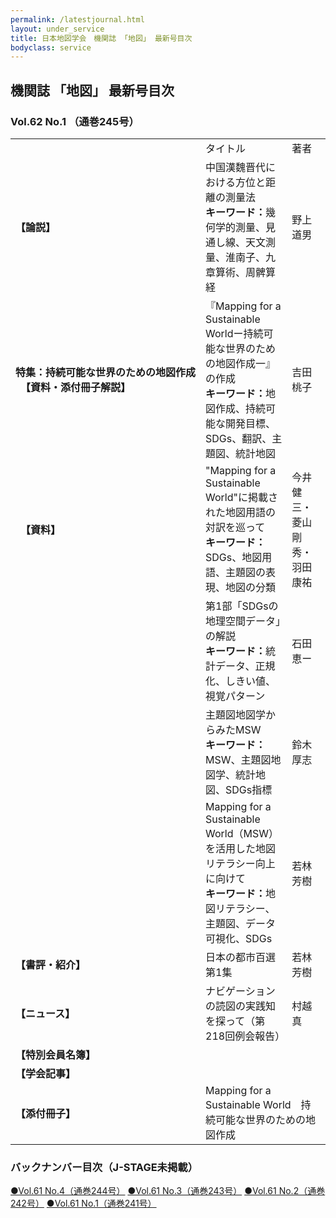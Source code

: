 ```yaml
---
permalink: /latestjournal.html
layout: under_service
title: 日本地図学会　機関誌 「地図」 最新号目次
bodyclass: service
---
```



## 機関誌 「地図」 最新号目次
### Vol.62 No.1 （通巻245号）

<div class="table-responsive">
  <table class="table latestjournal-table">
    <tr>
      <td></td>
      <td class="text-center">タイトル</td>
      <td class="text-center">著者</td>
    </tr>
    <tr class="bg-grey">
      <td><b>【論説】</b></td>
      <td>中国漢魏晋代における方位と距離の測量法<br><b>キーワード：</b>幾何学的測量、見通し線、天文測量、淮南子、九章算術、周髀算経</td>
      <td>野上 道男</td>
    </tr>
    <tr>
      <td style="white-space: nowrap;"><b>特集：持続可能な世界のための地図作成<br>　【資料・添付冊子解説】</b></td>
      <td>『Mapping for a Sustainable Worldー持続可能な世界のための地図作成一』の作成<br><b>キーワード：</b>地図作成、持続可能な開発目標、SDGs、翻訳、主題図、統計地図</td>
      <td>吉田 桃子</td>
    </tr>
    <tr class="bg-grey">
      <td><b>　【資料】</b></td>
      <td>"Mapping for a Sustainable World"に掲載された地図用語の対訳を巡って<br><b>キーワード：</b>SDGs、地図用語、主題図の表現、地図の分類</td>
      <td>今井 健三・菱山 剛秀・羽田 康祐</td>
    </tr>
    <tr>
      <td><b></b></td>
      <td>第1部「SDGsの地理空間データ」の解説<br><b>キーワード：</b>統計データ、正規化、しきい値、視覚パターン</td>
      <td>石田 恵ー</td>
    </tr>
    <tr class="bg-grey">
      <td><b></b></td>
      <td>主題図地図学からみたMSW<br><b>キーワード：</b>MSW、主題図地図学、統計地図、SDGs指標</td>
      <td>鈴木 厚志</td>
    </tr>
    <tr>
      <td><b></b></td>
      <td>Mapping for a Sustainable World（MSW）を活用した地図リテラシー向上に向けて<br><b>キーワード：</b>地図リテラシー、主題図、データ可視化、SDGs</td>
      <td>若林 芳樹</td>
    </tr>
    <tr class="bg-grey">
      <td><b>【書評・紹介】</b></td>
      <td>日本の都市百選　第1集</td>
      <td>若林 芳樹</td>
    </tr>
    <tr>
      <td><b>【ニュース】</b></td>
      <td>ナビゲーションの読図の実践知を探って（第218回例会報告）</td>
      <td>村越 真</td>
    </tr>
    <tr class="bg-grey">
      <td><b>【特別会員名簿】</b></td>
      <td colspan="2"></td>
    </tr>
    <tr>
      <td><b>【学会記事】</b></td>
      <td colspan="2"></td>
    </tr>
    <tr class="bg-grey">
      <td><b>【添付冊子】</b></td>
      <td colspan="2">Mapping for a Sustainable World　持続可能な世界のための地図作成</td>
    </tr>
  </table>
</div>


### バックナンバー目次（J-STAGE未掲載）

<div class="latestjournal-backnumber">
  <p>
    <a href="{{'/archive/file/contents/contents244.pdf' | relative_url}}">●Vol.61 No.4（通巻244号）</a>
    <a href="{{'/archive/file/contents/contents243.pdf' | relative_url}}">●Vol.61 No.3（通巻243号）</a>
    <a href="{{'/archive/file/contents/contents242.pdf' | relative_url}}">●Vol.61 No.2（通巻242号）</a>
    <a href="{{'/archive/file/contents/contents241.pdf' | relative_url}}">●Vol.61 No.1（通巻241号）</a>
  </p>
</div>
